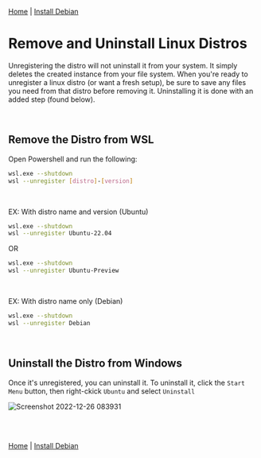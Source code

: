 [Home](https://github.com/scott-knight/linux-on-windows-11) | [Install Debian](install-debian.md)


# Remove and Uninstall Linux Distros

Unregistering the distro will not uninstall it from your system. It simply deletes the created instance from your file system. When you're ready to unregister a linux distro (or want a fresh setup), be sure to save any files you need from that distro before removing it. Uninstalling it is done with an added step (found below).

<br/>

## Remove the Distro from WSL

Open Powershell and run the following:

```sh
wsl.exe --shutdown
wsl --unregister [distro]-[version]
```

<br/>

EX: With distro name and version (Ubuntu)

```sh
wsl.exe --shutdown
wsl --unregister Ubuntu-22.04
```

OR

```sh
wsl.exe --shutdown
wsl --unregister Ubuntu-Preview
```

<br/>

EX: With distro name only (Debian)

```sh
wsl.exe --shutdown
wsl --unregister Debian
```

<br/>

## Uninstall the Distro from Windows

Once it's unregistered, you can uninstall it. To uninstall it, click the `Start Menu` button, then right-ckick `Ubuntu` and select `Uninstall`

![Screenshot 2022-12-26 083931](https://user-images.githubusercontent.com/516548/209559792-ab468e4f-2c00-49ff-85c1-fb32e7f1a78d.png)

<br/><br/>

[Home](https://github.com/scott-knight/linux-on-windows-11) | [Install Debian](install-debian.md)
